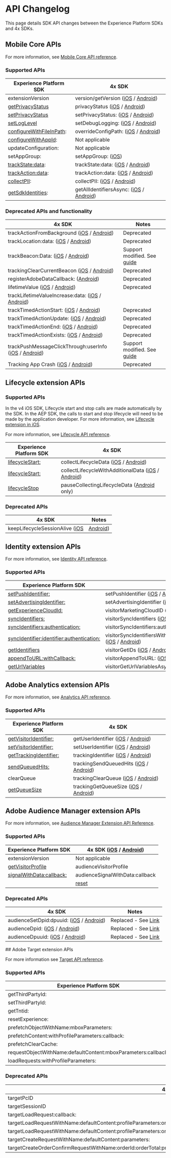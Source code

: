 # API Changelog

This page details SDK API changes between the Experience Platform SDKs and 4x SDKs.

## Mobile Core APIs 

For more information, see [Mobile Core API reference](https://github.com/Adobe-Marketing-Cloud/aep-sdks-documentation/blob/master/foundation-extensions/mobile-core/mobile-core-api-reference.md).

### Supported APIs

| Experience Platform SDK | 4x SDK |
|---|---|
| extensionVersion | version/getVersion ([iOS](https://experienceleague.adobe.com/docs/mobile-services/ios/config-ios/sdk-methods.html?lang=en) / [Android](https://experienceleague.adobe.com/docs/mobile-services/android/configuration-android/methods.html?lang=en)) |
| [getPrivacyStatus](https://github.com/Adobe-Marketing-Cloud/aep-sdks-documentation/blob/master/resources/privacy-and-gdpr.md#set-and-get-privacy-status) | privacyStatus ([iOS](https://experienceleague.adobe.com/docs/mobile-services/ios/config-ios/sdk-methods.html?lang=en) / [Android](https://experienceleague.adobe.com/docs/mobile-services/android/configuration-android/methods.html?lang=en)) |
| [setPrivacyStatus](https://github.com/Adobe-Marketing-Cloud/aep-sdks-documentation/blob/master/resources/privacy-and-gdpr.md#set-and-get-privacy-status) | setPrivacyStatus: ([iOS](https://experienceleague.adobe.com/docs/mobile-services/ios/config-ios/sdk-methods.html?lang=en) / [Android](https://experienceleague.adobe.com/docs/mobile-services/android/configuration-android/methods.html?lang=en)) |
| [setLogLevel](https://github.com/Adobe-Marketing-Cloud/aep-sdks-documentation/blob/master/getting-started/initialize-the-sdk.md#enable-debug-logging) | setDebugLogging: ([iOS](https://experienceleague.adobe.com/docs/mobile-services/ios/config-ios/sdk-methods.html?lang=en) / [Android](https://experienceleague.adobe.com/docs/mobile-services/android/configuration-android/methods.html?lang=en)) |
| [configureWithFileInPath](https://github.com/Adobe-Marketing-Cloud/aep-sdks-documentation/blob/master/resources/upgrading-to-aep/api-change-log.md): | overrideConfigPath: ([iOS](https://experienceleague.adobe.com/docs/mobile-services/ios/config-ios/sdk-methods.html?lang=en) / [Android](https://experienceleague.adobe.com/docs/mobile-services/android/configuration-android/methods.html?lang=en)) |
| [configureWithAppId](https://github.com/Adobe-Marketing-Cloud/aep-sdks-documentation/blob/master/resources/upgrading-to-aep/api-change-log.md): | Not applicable |
| updateConfiguration: | Not applicable |
| setAppGroup: | setAppGroup: ([iOS](https://experienceleague.adobe.com/docs/mobile-services/ios/ios-ext/ios-ext.html?lang=en))
| [trackState:data](https://github.com/Adobe-Marketing-Cloud/aep-sdks-documentation/blob/master/foundation-extensions/mobile-core/mobile-core-api-reference.md#track-app-states-and-views): | trackState:data: ([iOS](https://experienceleague.adobe.com/docs/mobile-services/ios/analytics-ios/states.html?lang=en) / [Android](https://experienceleague.adobe.com/docs/mobile-services/android/analytics-android/states.html?lang=en)) |
| [trackAction:data](https://github.com/Adobe-Marketing-Cloud/aep-sdks-documentation/blob/master/foundation-extensions/mobile-core/mobile-core-api-reference.md#track-app-states-and-views): | trackAction:data: ([iOS](https://experienceleague.adobe.com/docs/mobile-services/ios/analytics-ios/actions.html?lang=en) / [Android](https://experienceleague.adobe.com/docs/mobile-services/android/analytics-android/actions.html?lang=en)) |
| [collectPII](https://github.com/Adobe-Marketing-Cloud/aep-sdks-documentation/blob/master/foundation-extensions/mobile-core/mobile-core-api-reference.md#collect-pii): | collectPII: ([iOS](https://experienceleague.adobe.com/docs/mobile-services/ios/analytics-ios/postbacks/c-pii-postbacks.html?lang=en) / [Android](https://experienceleague.adobe.com/docs/mobile-services/android/analytics-android/postbacks/c-pii-postbacks.html?lang=en)) |
| [getSdkIdentities](https://github.com/Adobe-Marketing-Cloud/aep-sdks-documentation/blob/master/foundation-extensions/mobile-core/identity/identity-api-reference.md#getidentifiers): | getAllIdentifiersAsync: ([iOS](https://experienceleague.adobe.com/docs/mobile-services/ios/privacy-gdpr-ios/c-mob-gdpr-ret-stored-ids-ios.html?lang=en) / [Android](https://experienceleague.adobe.com/docs/mobile-services/android/gdpr-privacy-android/c-mob-gdpr-ret-stored-ids-android.html?lang=en)) |

### Deprecated APIs and functionality

| 4x SDK | Notes |
|---|---|
| trackActionFromBackground ([iOS](https://experienceleague.adobe.com/docs/mobile-services/ios/analytics-ios/actions.html?lang=en) / [Android](https://experienceleague.adobe.com/docs/mobile-services/android/analytics-android/actions.html?lang=en)) | Deprecated |
| trackLocation:data: ([iOS](https://experienceleague.adobe.com/docs/mobile-services/ios/location-ios/geo-poi.html?lang=en) / [Android](https://experienceleague.adobe.com/docs/mobile-services/android/location/geo-poi.html?lang=en)) | Deprecated |
| trackBeacon:Data: ([iOS](https://experienceleague.adobe.com/docs/mobile-services/ios/location-ios/ibeacon.html?lang=en) / [Android](https://experienceleague.adobe.com/docs/mobile-services/android/location/beacon.html?lang=en)) | Support modified. See [guide](https://github.com/Adobe-Marketing-Cloud/aep-sdks-documentation/blob/master/resources/user-guides/track-beacon.md) |
| trackingClearCurrentBeacon ([iOS](https://experienceleague.adobe.com/docs/mobile-services/ios/location-ios/ibeacon.html?lang=en) / [Android](https://experienceleague.adobe.com/docs/mobile-services/android/location/beacon.html?lang=en)) | Deprecated |
| registerAdobeDataCallback: ([Android](https://experienceleague.adobe.com/docs/mobile-services/android/configuration-android/methods.html?lang=en)) | Deprecated |
| lifetimeValue ([iOS](https://experienceleague.adobe.com/docs/mobile-services/ios/analytics-ios/lifetime-value.html?lang=en) / [Android](https://experienceleague.adobe.com/docs/mobile-services/android/analytics-android/lifetime-value.html?lang=en)) | Deprecated |
| trackLifetimeValueIncrease:data: ([iOS](https://experienceleague.adobe.com/docs/mobile-services/ios/analytics-ios/lifetime-value.html?lang=en) / [Android](https://experienceleague.adobe.com/docs/mobile-services/android/analytics-android/lifetime-value.html?lang=en)) | |
| trackTimedActionStart: ([iOS](https://experienceleague.adobe.com/docs/mobile-services/ios/analytics-ios/timed-actions.html?lang=en) / [Android](https://experienceleague.adobe.com/docs/mobile-services/android/analytics-android/timed-actions.html?lang=en)) | Deprecated |
| trackTimedActionUpdate: ([iOS](https://experienceleague.adobe.com/docs/mobile-services/ios/analytics-ios/timed-actions.html?lang=en) / [Android](https://experienceleague.adobe.com/docs/mobile-services/android/analytics-android/timed-actions.html?lang=en)) | Deprecated |
| trackTimedActionEnd: ([iOS](https://experienceleague.adobe.com/docs/mobile-services/ios/analytics-ios/timed-actions.html?lang=en) / [Android](https://experienceleague.adobe.com/docs/mobile-services/android/analytics-android/timed-actions.html?lang=en)) | Deprecated |
| trackTimedActionExists: ([iOS](https://experienceleague.adobe.com/docs/mobile-services/ios/analytics-ios/timed-actions.html?lang=en) / [Android](https://experienceleague.adobe.com/docs/mobile-services/android/analytics-android/timed-actions.html?lang=en)) | Deprecated |
| trackPushMessageClickThrough:userInfo ([iOS](https://experienceleague.adobe.com/docs/mobile-services/ios/messaging-ios/push-messaging/push-messaging.html?lang=en) / [Android](https://experienceleague.adobe.com/docs/mobile-services/android/messaging-android/push-messaging/push-messaging.html?lang=en)) | Support modified. See [guide](https://aep-sdks.gitbook.io/docs/resources/frequently-asked-questions#how-can-i-track-user-engagement-of-push-notifications-using-the-experience-platform-mobile-sdk) |
| Tracking App Crash ([iOS](https://experienceleague.adobe.com/docs/mobile-services/ios/analytics-ios/crashes.html?lang=en) / [Android](https://experienceleague.adobe.com/docs/mobile-services/android/analytics-android/crashes.html?lang=en)) | Deprecated |

## Lifecycle extension APIs

### Supported APIs

<InlineAlert variant="info" slots="text"/>

In the v4 iOS SDK, Lifecycle start and stop calls are made automatically by the SDK. In the AEP SDK, the calls to start and stop lifecycle will need to be made by the application developer. For more information, see [Lifecycle extension in iOS](https://github.com/Adobe-Marketing-Cloud/aep-sdks-documentation/blob/master/foundation-extensions/mobile-core/lifecycle/lifecycle-extension-in-ios.md). 

For more information, see [Lifecycle API reference](https://github.com/Adobe-Marketing-Cloud/aep-sdks-documentation/blob/master/foundation-extensions/mobile-core/lifecycle/lifecycle-api-reference.md).

| Experience Platform SDK | 4x SDK |
|---|---|
| [lifecycleStart:](https://aep-sdks.gitbook.io/docs/foundation-extensions/mobile-core/lifecycle/lifecycle-api-reference#lifecycle-start-and-pause) | collectLifecycleData ([iOS](https://experienceleague.adobe.com/docs/mobile-services/ios/config-ios/sdk-methods.html?lang=en) / [Android](https://experienceleague.adobe.com/docs/mobile-services/android/configuration-android/methods.html?lang=en)) |
| [lifecycleStart:](https://aep-sdks.gitbook.io/docs/foundation-extensions/mobile-core/lifecycle/lifecycle-api-reference#collect-additional-data-with-lifecycle) | collectLifecycleWithAdditionalData ([iOS](https://experienceleague.adobe.com/docs/mobile-services/ios/config-ios/sdk-methods.html?lang=en) / [Android](https://experienceleague.adobe.com/docs/mobile-services/android/configuration-android/methods.html?lang=en)) |
| [lifecycleStop](https://aep-sdks.gitbook.io/docs/foundation-extensions/mobile-core/lifecycle/lifecycle-api-reference#lifecycle-start-and-pause) | pauseCollectingLifecycleData ([Android](https://experienceleague.adobe.com/docs/mobile-services/android/configuration-android/methods.html?lang=en) only) |

### Deprecated APIs

| 4x SDK | Notes |
|---|---|
| keepLifecycleSessionAlive ([iOS](https://experienceleague.adobe.com/docs/mobile-services/ios/config-ios/sdk-methods.html?lang=en) | [Android](https://experienceleague.adobe.com/docs/mobile-services/android/configuration-android/methods.html?lang=en)) | Deprecated |

## Identity extension APIs

For more information, see [Identity API reference](https://aep-sdks.gitbook.io/docs/foundation-extensions/mobile-core/identity/identity-api-reference).

### Supported APIs

| Experience Platform SDK | 4x SDK |
|---|---|
| [setPushIdentifier:](https://aep-sdks.gitbook.io/docs/foundation-extensions/mobile-core/identity/identity-api-reference#setpushidentifier) | setPushIdentifier ([iOS](https://experienceleague.adobe.com/docs/mobile-services/ios/config-ios/sdk-methods.html?lang=en) / [Android](https://experienceleague.adobe.com/docs/mobile-services/android/configuration-android/methods.html?lang=en)) |
| [setAdvertisingIdentifier:](https://aep-sdks.gitbook.io/docs/using-mobile-extensions/mobile-core/identity/identity-api-reference#setadvertisingidentifier) | setAdvertisingIdentifier ([iOS](https://experienceleague.adobe.com/docs/mobile-services/ios/config-ios/sdk-methods.html?lang=en) / [Android](https://experienceleague.adobe.com/docs/mobile-services/android/configuration-android/methods.html?lang=en)) |
| [getExperienceCloudId:](https://aep-sdks.gitbook.io/docs/foundation-extensions/mobile-core/identity/identity-api-reference#getexperiencecloudid) | visitorMarketingCloudID ([iOS](https://experienceleague.adobe.com/docs/mobile-services/ios/exp-cloud-ios/mc-methods.html?lang=en) / [Android](https://experienceleague.adobe.com/docs/mobile-services/android/experience-cloud-android/mc-methods.html?lang=en)) |
| [syncIdentifiers:](https://aep-sdks.gitbook.io/docs/foundation-extensions/mobile-core/identity/identity-api-reference#syncidentifiers) | visitorSyncIdentifiers ([iOS](https://experienceleague.adobe.com/docs/mobile-services/ios/exp-cloud-ios/mc-methods.html?lang=en) / [Android](https://experienceleague.adobe.com/docs/mobile-services/android/experience-cloud-android/mc-methods.html?lang=en)) |
| [syncIdentifiers:authentication:](https://aep-sdks.gitbook.io/docs/foundation-extensions/mobile-core/identity/identity-api-reference#syncidentifiers-overloaded) | visitorSyncIdentifiers:authenticationState: ([iOS](https://experienceleague.adobe.com/docs/mobile-services/ios/exp-cloud-ios/mc-methods.html?lang=en) / [Android](https://experienceleague.adobe.com/docs/mobile-services/android/experience-cloud-android/mc-methods.html?lang=en)) |
| [syncIdentifier:identifier:authentication:](https://aep-sdks.gitbook.io/docs/foundation-extensions/mobile-core/identity/identity-api-reference#syncidentifier) |visitorSyncIdentifiersWithType:identifier:authenticationState: ([iOS](https://experienceleague.adobe.com/docs/mobile-services/ios/exp-cloud-ios/mc-methods.html?lang=en) / [Android](https://experienceleague.adobe.com/docs/mobile-services/android/experience-cloud-android/mc-methods.html?lang=en)) |
| [getIdentifiers](https://aep-sdks.gitbook.io/docs/using-mobile-extensions/mobile-core/identity/identity-api-reference#getidentifiers) | visitorGetIDs ([iOS](https://experienceleague.adobe.com/docs/mobile-services/ios/exp-cloud-ios/mc-methods.html?lang=en) / [Android](https://experienceleague.adobe.com/docs/mobile-services/android/experience-cloud-android/mc-methods.html?lang=en)) |
| [appendToURL:withCallback:](https://aep-sdks.gitbook.io/docs/foundation-extensions/mobile-core/identity/identity-api-reference#appendtourl-appendvisitorinfoforurl) | visitorAppendToURL: ([iOS](https://experienceleague.adobe.com/docs/mobile-services/ios/exp-cloud-ios/mc-methods.html?lang=en) / [Android](https://experienceleague.adobe.com/docs/mobile-services/android/experience-cloud-android/mc-methods.html?lang=en)) |
| [getUrlVariables](https://aep-sdks.gitbook.io/docs/foundation-extensions/mobile-core/identity/identity-api-reference#geturlvariables) | visitorGetUrlVariablesAsync: ([iOS](https://experienceleague.adobe.com/docs/mobile-services/ios/sdk-reference-ios/hybrid-app.html?lang=en) / [Android](https://experienceleague.adobe.com/docs/mobile-services/android/sdk-reference-android/hybrid-app.html?lang=en)) |

## Adobe Analytics extension APIs

For more information, see [Analytics API reference](https://aep-sdks.gitbook.io/docs/using-mobile-extensions/adobe-analytics/analytics-api-reference).

### Supported APIs

| Experience Platform SDK | 4x SDK |
|---|---|
| [getVisitorIdentifier:](https://aep-sdks.gitbook.io/docs/using-mobile-extensions/adobe-analytics/analytics-api-reference#getvisitoridentifier) | getUserIdentifier ([iOS](https://experienceleague.adobe.com/docs/mobile-services/ios/config-ios/sdk-methods.html?lang=en) / [Android](https://experienceleague.adobe.com/docs/mobile-services/android/configuration-android/methods.html?lang=en)) |
| [setVisitorIdentifier:](https://aep-sdks.gitbook.io/docs/using-mobile-extensions/adobe-analytics/analytics-api-reference#setidentifier) | setUserIdentifier ([iOS](https://experienceleague.adobe.com/docs/mobile-services/ios/config-ios/sdk-methods.html?lang=en) / [Android](https://experienceleague.adobe.com/docs/mobile-services/android/configuration-android/methods.html?lang=en)) |
| [getTrackingIdentifier:](https://aep-sdks.gitbook.io/docs/using-mobile-extensions/adobe-analytics/analytics-api-reference#gettrackingidentifier) | trackingIdentifier ([iOS](https://experienceleague.adobe.com/docs/mobile-services/ios/config-ios/sdk-methods.html?lang=en) / [Android](https://experienceleague.adobe.com/docs/mobile-services/android/configuration-android/methods.html?lang=en)) |
| [sendQueuedHits:](https://aep-sdks.gitbook.io/docs/using-mobile-extensions/adobe-analytics/analytics-api-reference#sendqueuedhits) | trackingSendQueuedHits ([iOS](https://experienceleague.adobe.com/docs/mobile-services/ios/analytics-ios/analytics-methods.html?lang=en) / [Android](https://experienceleague.adobe.com/docs/mobile-services/android/analytics-android/analytics-methods.html?lang=en)) |
| clearQueue | trackingClearQueue ([iOS](https://experienceleague.adobe.com/docs/mobile-services/ios/analytics-ios/analytics-methods.html?lang=en) / [Android](https://experienceleague.adobe.com/docs/mobile-services/android/analytics-android/analytics-methods.html?lang=en)) |
| [getQueueSize](https://aep-sdks.gitbook.io/docs/using-mobile-extensions/adobe-analytics/analytics-api-reference#sendqueuedhits-1) | trackingGetQueueSize ([iOS](https://experienceleague.adobe.com/docs/mobile-services/ios/analytics-ios/analytics-methods.html?lang=en) / [Android](https://experienceleague.adobe.com/docs/mobile-services/android/analytics-android/analytics-methods.html?lang=en)) |

## Adobe Audience Manager extension APIs

For more information, see [Audience Manager Extension API Reference](https://aep-sdks.gitbook.io/docs/using-mobile-extensions/adobe-audience-manager/audience-manager-api-reference).

### Supported APIs

| Experience Platform SDK | 4x SDK ([iOS](https://experienceleague.adobe.com/docs/mobile-services/ios/aam-methods.html?lang=en) / [Android](https://experienceleague.adobe.com/docs/mobile-services/android/audience-manager-android/c-audience-manager-methods.html?lang=en)) |
|---|---|
| extensionVersion | Not applicable |
| [​getVisitorProfile](https://aep-sdks.gitbook.io/docs/using-mobile-extensions/adobe-audience-manager/audience-manager-api-reference#get-visitor-profile) | audienceVisitorProfile |
| ​[signalWithData:callback:​](https://aep-sdks.gitbook.io/docs/using-mobile-extensions/adobe-audience-manager/audience-manager-api-reference#send-signals-to-audience-manager) | audienceSignalWithData:callback |
​| [reset](https://aep-sdks.gitbook.io/docs/using-mobile-extensions/adobe-audience-manager/audience-manager-api-reference#reset-identifiers-and-profiles) | audienceReset |

### Deprecated APIs

| 4x SDK | Notes |
|---|---|
| audienceSetDpid:dpuuid: ([iOS](https://experienceleague.adobe.com/docs/mobile-services/ios/aam-methods.html?lang=en) / [Android](https://experienceleague.adobe.com/docs/mobile-services/android/audience-manager-android/c-audience-manager-methods.html?lang=en)) | Replaced - See [Link](​https://experienceleague.adobe.com/docs/audience-manager/user-guide/reference/cid.html?lang=en) |
| audienceDpid: ([iOS](https://experienceleague.adobe.com/docs/mobile-services/ios/aam-methods.html?lang=en) / [Android](https://experienceleague.adobe.com/docs/mobile-services/android/audience-manager-android/c-audience-manager-methods.html?lang=en)) | Replaced - See [Link](https://experienceleague.adobe.com/docs/audience-manager/user-guide/reference/cid.html?lang=en) |​
| audienceDpuuid: ([iOS](https://experienceleague.adobe.com/docs/mobile-services/ios/aam-methods.html?lang=en) / [Android](https://experienceleague.adobe.com/docs/mobile-services/android/audience-manager-android/c-audience-manager-methods.html?lang=en)) | Replaced - See [Link](https://experienceleague.adobe.com/docs/audience-manager/user-guide/reference/cid.html?lang=en) |

​## Adobe Target extension APIs

For more information see [Target API reference](https://aep-sdks.gitbook.io/docs/using-mobile-extensions/adobe-target/target-api-reference).

### Supported APIs

| Experience Platform SDK | 4x SDK (iOS / Android) |
|---|---|
| getThirdPartyId: | targetThirdPartyID |
| setThirdPartyId: | targetSetThirdPartyID |
| getTntid: | Not applicable |
| resetExperience: | targetClearCookies | 
| prefetchObjectWithName:mboxParameters: | targetPrefetchObjectWithName:mboxParameters: | 
| prefetchContent:withProfileParameters:callback: | targetPrefetchContent:withProfileParameters:callback: |
| prefetchClearCache: | targetPrefetchClearCache |
| requestObjectWithName:defaultContent:mboxParameters:callback: | targetRequestObjectWithName:defaultContent:mboxParameters:callback: |
| loadRequests:withProfileParameters: | targetLoadRequests:withProfileParameters: | 

### Deprecated APIs

| 4x SDK | Notes |
|---|---|
| targetPcID | Deprecated |
| targetSessionID | Deprecated |
| targetLoadRequest:callback: | Deprecated |
| targetLoadRequestWithName:defaultContent:profileParameters:orderParameters:mboxParameters:callback: | Deprecated |
| targetLoadRequestWithName:defaultContent:profileParameters:orderParameters:mboxParameters:requestLocationParameters:callback: | Deprecated |
| targetCreateRequestWithName:defaultContent:parameters: | Deprecated | 
| targetCreateOrderConfirmRequestWithName:orderId:orderTotal:productPurchasedId:parameters: | Deprecated |


